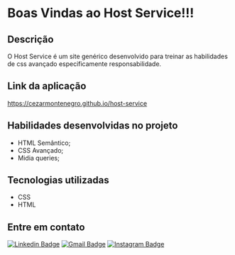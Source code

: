 # Boas Vindas ao Host Service!!!

## Descrição

O Host Service é um site genérico desenvolvido para treinar as habilidades de css avançado especificamente responsabilidade.
  
## Link da aplicação

  https://cezarmontenegro.github.io/host-service

## Habilidades desenvolvidas no projeto

  * HTML Semântico;
  * CSS Avançado;
  * Midia queries;
  
 
## Tecnologias utilizadas

* CSS
* HTML

## Entre em contato

[![Linkedin Badge](https://img.shields.io/badge/-cezarmontenegro-blue?style=flat-square&logo=Linkedin&logoColor=white&link=https://www.linkedin.com/in/cezarmontenegro/)](https://www.linkedin.com/in/cezarmontenegro/) 
[![Gmail Badge](https://img.shields.io/badge/-cezarguimaraes@gmail.com-c14438?style=flat-square&logo=Gmail&logoColor=white&link=mailto:cezarguimaraes@gmail.com)](mailto:cezarguimaraes@gmail.com)
[![Instagram Badge](https://img.shields.io/badge/-@cezarguima-e4405f?style=flat-square&labelColor=e4405f&logo=instagram&logoColor=white&link=https://instagram.com/cezarguima)](https://instagram.com/cezarguima)







